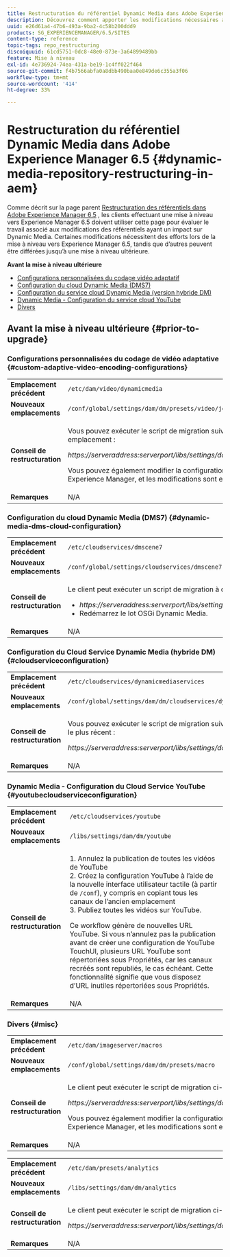 ```yaml
---
title: Restructuration du référentiel Dynamic Media dans Adobe Experience Manager 6.5
description: Découvrez comment apporter les modifications nécessaires afin de migrer vers la nouvelle structure de référentiel dans Experience Manager 6.5 pour Dynamic Media.
uuid: e26d61a4-47b6-493a-9ba2-4c58b200ddd9
products: SG_EXPERIENCEMANAGER/6.5/SITES
content-type: reference
topic-tags: repo_restructuring
discoiquuid: 61cd5751-0dc8-48e0-873e-3a64899489bb
feature: Mise à niveau
exl-id: 4e736924-74ea-431a-be19-1c4ff022f464
source-git-commit: f4b7566abfa0a8dbb490baa0e849de6c355a3f06
workflow-type: tm+mt
source-wordcount: '414'
ht-degree: 33%

---
```


# Restructuration du référentiel Dynamic Media dans Adobe Experience Manager 6.5 {#dynamic-media-repository-restructuring-in-aem}

Comme décrit sur la page parent [Restructuration des référentiels dans Adobe Experience Manager 6.5](/help/sites-deploying/repository-restructuring.md) , les clients effectuant une mise à niveau vers Experience Manager 6.5 doivent utiliser cette page pour évaluer le travail associé aux modifications des référentiels ayant un impact sur Dynamic Media. Certaines modifications nécessitent des efforts lors de la mise à niveau vers Experience Manager 6.5, tandis que d’autres peuvent être différées jusqu’à une mise à niveau ultérieure.

**Avant la mise à niveau ultérieure**

* [Configurations personnalisées du codage vidéo adaptatif](/help/sites-deploying/dynamicmedia-repository-restructuring-in-aem-6-5.md#custom-adaptive-video-encoding-configurations)
* [Configuration du cloud Dynamic Media (DMS7)](/help/sites-deploying/dynamicmedia-repository-restructuring-in-aem-6-5.md#dynamic-media-dms-cloud-configuration)
* [Configuration du service cloud Dynamic Media (version hybride DM)](/help/sites-deploying/dynamicmedia-repository-restructuring-in-aem-6-5.md#cloudserviceconfiguration)
* [Dynamic Media - Configuration du service cloud YouTube](/help/sites-deploying/dynamicmedia-repository-restructuring-in-aem-6-5.md#youtubecloudserviceconfiguration)
* [Divers](/help/sites-deploying/dynamicmedia-repository-restructuring-in-aem-6-5.md#misc)

## Avant la mise à niveau ultérieure {#prior-to-upgrade}

### Configurations personnalisées du codage de vidéo adaptative  {#custom-adaptive-video-encoding-configurations}

<table>
 <tbody>
  <tr>
   <td><strong>Emplacement précédent</strong></td>
   <td><code>/etc/dam/video/dynamicmedia</code></td>
  </tr>
  <tr>
   <td><strong>Nouveaux emplacements</strong></td>
   <td><code>/conf/global/settings/dam/dm/presets/video/jcr:content</code></td>
  </tr>
  <tr>
   <td><strong>Conseil de restructuration</strong></td>
   <td><p>Vous pouvez exécuter le script de migration suivant pour migrer vers le nouvel emplacement :</p> <p><em>https://serveraddress:serverport/libs/settings/dam/dm/presets.migratedmcontent.json</em></p> <p>Vous pouvez également modifier la configuration dans l’interface utilisateur de Experience Manager, et les modifications sont enregistrées au nouvel emplacement.</p> </td>
  </tr>
  <tr>
   <td><strong>Remarques</strong></td>
   <td>N/A<br /> </td>
  </tr>
 </tbody>
</table>

### Configuration du cloud Dynamic Media (DMS7) {#dynamic-media-dms-cloud-configuration}

<table>
 <tbody>
  <tr>
   <td><strong>Emplacement précédent</strong></td>
   <td><code>/etc/cloudservices/dmscene7</code></td>
  </tr>
  <tr>
   <td><strong>Nouveaux emplacements</strong></td>
   <td><code>/conf/global/settings/cloudservices/dmscene7</code></td>
  </tr>
  <tr>
   <td><strong>Conseil de restructuration</strong></td>
   <td><p>Le client peut exécuter un script de migration à cet emplacement :<br /> </p>
    <ul>
     <li><em>https://serveraddress:serverport/libs/settings/dam/dm/presets.migratedmcontent.json</em></li>
     <li>Redémarrez le lot OSGi Dynamic Media.</li>
    </ul> </td>
  </tr>
  <tr>
   <td><strong>Remarques</strong></td>
   <td>N/A</td>
  </tr>
 </tbody>
</table>

### Configuration du Cloud Service Dynamic Media (hybride DM) {#cloudserviceconfiguration}

<table>
 <tbody>
  <tr>
   <td><strong>Emplacement précédent</strong></td>
   <td><code>/etc/cloudservices/dynamicmediaservices</code></td>
  </tr>
  <tr>
   <td><strong>Nouveaux emplacements</strong></td>
   <td><code>/conf/global/settings/dam/dm/cloudservices/dynamicmediaservices</code></td>
  </tr>
  <tr>
   <td><strong>Conseil de restructuration</strong></td>
   <td><p>Vous pouvez exécuter le script de migration suivant pour vous aligner sur le modèle le plus récent :</p> <p><em>https://serveraddress:serverport/libs/settings/dam/dm/presets.migratedmcontent.jso</em></p> </td>
  </tr>
  <tr>
   <td><strong>Remarques</strong></td>
   <td>N/A<br /> </td>
  </tr>
 </tbody>
</table>

### Dynamic Media - Configuration du Cloud Service YouTube  {#youtubecloudserviceconfiguration}

<table>
 <tbody>
  <tr>
   <td><strong>Emplacement précédent</strong></td>
   <td><code>/etc/cloudservices/youtube</code></td>
  </tr>
  <tr>
   <td><strong>Nouveaux emplacements</strong></td>
   <td><code>/libs/settings/dam/dm/youtube</code></td>
  </tr>
  <tr>
   <td><strong>Conseil de restructuration</strong></td>
   <td><p>1. Annulez la publication de toutes les vidéos de YouTube<br /> 2. Créez la configuration YouTube à l’aide de la nouvelle interface utilisateur tactile (à partir de <code>/conf</code>), y compris en copiant tous les canaux de l’ancien emplacement <br /> 3. Publiez toutes les vidéos sur YouTube.</p> <p>Ce workflow génère de nouvelles URL YouTube. Si vous n’annulez pas la publication avant de créer une configuration de YouTube TouchUI, plusieurs URL YouTube sont répertoriées sous Propriétés, car les canaux recréés sont republiés, le cas échéant. Cette fonctionnalité signifie que vous disposez d’URL inutiles répertoriées sous Propriétés.</p> </td>
  </tr>
  <tr>
   <td><strong>Remarques</strong></td>
   <td>N/A<br /> </td>
  </tr>
 </tbody>
</table>

### Divers {#misc}

<table>
 <tbody>
  <tr>
   <td><strong>Emplacement précédent</strong></td>
   <td><code>/etc/dam/imageserver/macros</code></td>
  </tr>
  <tr>
   <td><strong>Nouveaux emplacements</strong></td>
   <td><code>/conf/global/settings/dam/dm/presets/macro</code></td>
  </tr>
  <tr>
   <td><strong>Conseil de restructuration</strong></td>
   <td><p>Le client peut exécuter le script de migration ci-dessous.</p> <p><em>https://serveraddress:serverport/libs/settings/dam/dm/presets.migratedmcontent.json</em></p> <p>Vous pouvez également modifier la configuration dans l’interface utilisateur de Experience Manager, et les modifications sont enregistrées au nouvel emplacement.</p> </td>
  </tr>
  <tr>
   <td><strong>Remarques</strong></td>
   <td>N/A</td>
  </tr>
 </tbody>
</table>

<table>
 <tbody>
  <tr>
   <td><strong>Emplacement précédent</strong></td>
   <td><code>/etc/dam/presets/analytics</code></td>
  </tr>
  <tr>
   <td><strong>Nouveaux emplacements</strong></td>
   <td><code>/libs/settings/dam/dm/analytics</code></td>
  </tr>
  <tr>
   <td><strong>Conseil de restructuration</strong></td>
   <td><p>Le client peut exécuter le script de migration ci-dessous.</p> <p><em>https://serveraddress:serverport/libs/settings/dam/dm/presets.migratedmcontent.json</em></p> </td>
  </tr>
  <tr>
   <td><strong>Remarques</strong></td>
   <td>N/A</td>
  </tr>
 </tbody>
</table>
